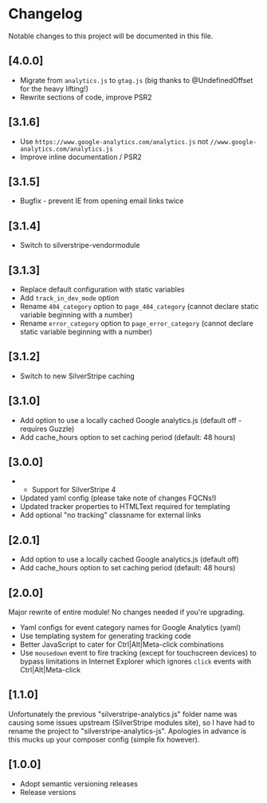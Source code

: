 # Changelog

Notable changes to this project will be documented in this file.

## [4.0.0]

- Migrate from `analytics.js` to `gtag.js` (big thanks to @UndefinedOffset for the heavy lifting!)
- Rewrite sections of code, improve PSR2


## [3.1.6]

- Use `https://www.google-analytics.com/analytics.js` not `//www.google-analytics.com/analytics.js`
- Improve inline documentation / PSR2


## [3.1.5]

- Bugfix - prevent IE from opening email links twice


## [3.1.4]

- Switch to silverstripe-vendormodule


## [3.1.3]

- Replace default configuration with static variables
- Add `track_in_dev_mode` option
- Rename `404_category` option to `page_404_category` (cannot declare static variable beginning with a number)
- Rename `error_category` option to `page_error_category` (cannot declare static variable beginning with a number)


## [3.1.2]

- Switch to new SilverStripe caching


## [3.1.0]

- Add option to use a locally cached Google analytics.js (default off - requires Guzzle)
- Add cache_hours option to set caching period (default: 48 hours)


## [3.0.0]

- - Support for SilverStripe 4
- Updated yaml config (please take note of changes FQCNs!)
- Updated tracker properties to HTMLText required for templating
- Add optional "no tracking" classname for external links


## [2.0.1]

- Add option to use a locally cached Google analytics.js (default off)
- Add cache_hours option to set caching period (default: 48 hours)


## [2.0.0]

Major rewrite of entire module! No changes needed if you're upgrading.

- Yaml configs for event category names for Google Analytics (yaml)
- Use templating system for generating tracking code
- Better JavaScript to cater for Ctrl|Alt|Meta-click combinations
- Use `mousedown` event to fire tracking (except for touchscreen devices) to bypass limitations in Internet Explorer which ignores `click` events with Ctrl|Alt|Meta-click


## [1.1.0]

Unfortunately the previous "silverstripe-analytics.js" folder name was causing some issues upstream (SilverStripe modules site), so I have had to rename the project to "silverstripe-analytics-js". Apologies in advance is this mucks up your composer config (simple fix however).


## [1.0.0]

- Adopt semantic versioning releases
- Release versions
